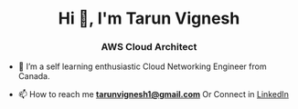 <h1 align="center">Hi 👋, I'm Tarun Vignesh</h1>
<h3 align="center">AWS Cloud Architect</h3>


- 🌱 I’m a self learning enthusiastic Cloud Networking Engineer from Canada. 


- 📫 How to reach me **tarunvignesh1@gmail.com**  Or Connect in <a href = "https://linkedin.com/in/tarunvignesh">LinkedIn</a>



